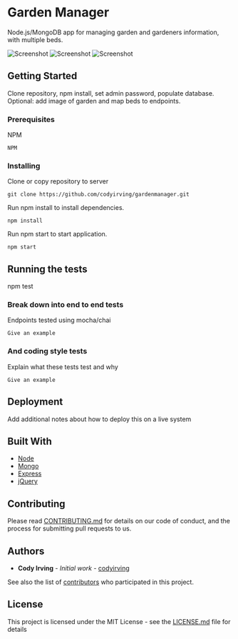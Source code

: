 # Garden Manager

Node.js/MongoDB app for managing garden and gardeners information, with multiple beds.

![Screenshot](https://i.imgur.com/Q0cuMtR.png "Screenshot")
![Screenshot](https://i.imgur.com/jihNheZ.png "Screenshot")
![Screenshot](https://i.imgur.com/QOK4Src.png "Screenshot")





## Getting Started

Clone repository, npm install, set admin password, populate database. Optional: add image of garden and map beds to endpoints.

### Prerequisites

NPM

```
NPM
```

### Installing

Clone or copy repository to server

```
git clone https://github.com/codyirving/gardenmanager.git
```

Run npm install to install dependencies.
```
npm install
```

Run npm start to start application.
```
npm start
```


## Running the tests

npm test

### Break down into end to end tests

Endpoints tested using mocha/chai 

```
Give an example
```

### And coding style tests

Explain what these tests test and why

```
Give an example
```

## Deployment

Add additional notes about how to deploy this on a live system

## Built With

* [Node](node.js)
* [Mongo](mongodb) 
* [Express](express)
* [jQuery](jQuery) 

## Contributing

Please read [CONTRIBUTING.md](https://gist.github.com/PurpleBooth/b24679402957c63ec426) for details on our code of conduct, and the process for submitting pull requests to us.

## Authors

* **Cody Irving** - *Initial work* - [codyirving](https://github.com/codyirving)

See also the list of [contributors](https://github.com/codyirving/gardenmanager/contributors) who participated in this project.

## License

This project is licensed under the MIT License - see the [LICENSE.md](LICENSE.md) file for details
